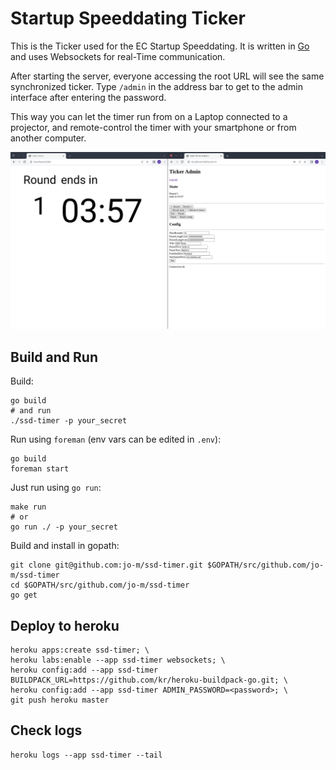 # Startup Speeddating Ticker

This is the Ticker used for the EC Startup Speeddating.
It is written in [Go](http://golang.org/) and uses Websockets for real-Time communication.

After starting the server, everyone accessing the root URL will see the same synchronized ticker. Type `/admin` in the address bar to get to the admin interface after entering the password.

This way you can let the timer run from on a Laptop connected to a projector, and remote-control the timer with your smartphone or from another computer.

![Screenshot of timer, and admin console](screenshot.png)

## Build and Run

Build:

    go build
    # and run
    ./ssd-timer -p your_secret

Run using `foreman` (env vars can be edited in `.env`):

    go build
    foreman start

Just run using `go run`:

    make run
    # or
    go run ./ -p your_secret

Build and install in gopath:

    git clone git@github.com:jo-m/ssd-timer.git $GOPATH/src/github.com/jo-m/ssd-timer
    cd $GOPATH/src/github.com/jo-m/ssd-timer
    go get

## Deploy to heroku
    heroku apps:create ssd-timer; \
    heroku labs:enable --app ssd-timer websockets; \
    heroku config:add --app ssd-timer BUILDPACK_URL=https://github.com/kr/heroku-buildpack-go.git; \
    heroku config:add --app ssd-timer ADMIN_PASSWORD=<password>; \
    git push heroku master

## Check logs
    heroku logs --app ssd-timer --tail
